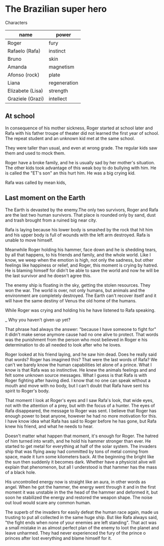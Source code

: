 # The Brazilian super hero

Characters

| name             | power        |
| ---------------- | ------------ |
| Roger            | fury         |
| Rafaelo (Rafa)   | instinct     |
| Bruno            | skin         |
| Amanda           | magnetism    |
| Afonso (rock)    | plate        |
| Liana            | regeneration |
| Elizabete (Lisa) | strength     |
| Graziele (Grazi) | intellect    |

## At school

In consequence of his mother sickness, Roger started at school later and Rafa with his father troupe of theater did not learned the first year of school. The repeat student and an unknown kid met at the same school.

They were taller than usual, and even at wrong grade. The regular kids saw them and used to mock them.

Roger have a broke family, and he is usually sad by her mother's situation. The other kids took advantage of this weak boy to do bullying with him. He is called the "ET's son" an this hurt him. He was a big crying kid.

Rafa was called by mean kids, 

## Last moment on the Earth

The Earth is devasted by the enemy.The only two survivors, Roger and Rafa are the last two human survivors. That place is rounded only by sand, dust and trash brought from a ruined big near city.

Rafa is laying because his lower body is smashed by the rock that hit him and his upper body is full of wounds with the left arm destroyed. Rafa is unable to move himself.

Meanwhile Roger holding his hammer, face down and he is shedding tears, by all that happens, to his friends and family, and the whole world. Like I know, we weep when the emotion is high, not only the sadness, but other feelings like happiness or relief, and Roger, this moment is crying by hatred. He is blaming himself for didn't be able to save the world
and now he will be the last survivor and he doesn't agree this.

The enemy ship is floating in the sky, getting the stolen resources. They won the war. The world is over, not only humans, but animals and the environment are completely destroyed. The Earth can't recover itself and it will have the same destiny of Venus the old home of the humans.

While Roger was crying and holding his he have listened to Rafa speaking.

_ Why you haven't given up yet?

That phrase had always the answer: "because I have someone to fight for" it didn't make sense anymore cause had no one alive to protect. That words was the punishment from the person who most believed in Roger e his determination to do all needed to look after who he loves.

Roger looked at his friend laying, and he saw him dead. Does he really said that words? Roger has imagined this? That were the last words of Rafa? We can't we barely know the human capabilities let alone of a prince. What I know is that Rafa was so instinctive. He knew the animals feelings and and felt some unknown source messages. What I guess is that Rafa is with Roger fighting after having died. I know that no one can speak without a mouth and move with no body, but I can't doubt that Rafa have sent his spirit to Roger's body.

That moment I look at Roger's eyes and I saw Rafa's look, that wide eyes, not with the attention of a prey, but with the focus of a hunter. The eyes of Rafa disappeared, the message to Roger was sent. I believe that Roger has enough power to beat anyone, however he had no more motivation for this. I have know idea what Rafa has said to Roger before he has gone, but Rafa knew his friend, and what he needs to hear.

Doesn't matter what happen that moment, it's enough for Roger. The hatred of him turned into wrath, and he hold his hammer stronger than ever. He started to get metal for everything at half of the solar system. The invaders ship that was flying away had committed by tons of metal coming from space, made it turn some kilometers back. At the beginning the bright like the sun then suddenly it becomes dark. Whether have a physicist alive will explain that phenomenon, but all I understood is that hammer has the mass of a black hole.

His uncontrolled energy now is straight like an aura, in other words as angel. When he got the hammer, the energy went through it and in the first moment it was unstable in the the head of the hammer and deformed it, but soon he stabilized the energy and restored the weapon shape. The noise out loud would scare any common human.

The superb of the invaders for easily defeat the human race again, made us trusting to put all collected in the same huge ship. But like Rafa always said, "the fight ends when none of your enemies are left standing". That act was a small mistake in as almost perfect plan of the enemy to loot the planet and leave unharmed. They had never experienced the fury of the prince o princes after lost everything and blame himself for it.
